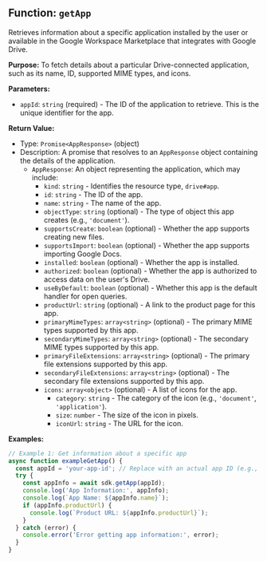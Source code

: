 ## Function: `getApp`

Retrieves information about a specific application installed by the user or available in the Google Workspace Marketplace that integrates with Google Drive.

**Purpose:**
To fetch details about a particular Drive-connected application, such as its name, ID, supported MIME types, and icons.

**Parameters:**
- `appId`: `string` (required) - The ID of the application to retrieve. This is the unique identifier for the app.

**Return Value:**
- Type: `Promise<AppResponse>` (object)
- Description: A promise that resolves to an `AppResponse` object containing the details of the application.
  - `AppResponse`: An object representing the application, which may include:
    - `kind`: `string` - Identifies the resource type, `drive#app`.
    - `id`: `string` - The ID of the app.
    - `name`: `string` - The name of the app.
    - `objectType`: `string` (optional) - The type of object this app creates (e.g., `'document'`).
    - `supportsCreate`: `boolean` (optional) - Whether the app supports creating new files.
    - `supportsImport`: `boolean` (optional) - Whether the app supports importing Google Docs.
    - `installed`: `boolean` (optional) - Whether the app is installed.
    - `authorized`: `boolean` (optional) - Whether the app is authorized to access data on the user's Drive.
    - `useByDefault`: `boolean` (optional) - Whether this app is the default handler for open queries.
    - `productUrl`: `string` (optional) - A link to the product page for this app.
    - `primaryMimeTypes`: `array<string>` (optional) - The primary MIME types supported by this app.
    - `secondaryMimeTypes`: `array<string>` (optional) - The secondary MIME types supported by this app.
    - `primaryFileExtensions`: `array<string>` (optional) - The primary file extensions supported by this app.
    - `secondaryFileExtensions`: `array<string>` (optional) - The secondary file extensions supported by this app.
    - `icons`: `array<object>` (optional) - A list of icons for the app.
      - `category`: `string` - The category of the icon (e.g., `'document'`, `'application'`).
      - `size`: `number` - The size of the icon in pixels.
      - `iconUrl`: `string` - The URL for the icon.

**Examples:**
```typescript
// Example 1: Get information about a specific app
async function exampleGetApp() {
  const appId = 'your-app-id'; // Replace with an actual app ID (e.g., from listApps)
  try {
    const appInfo = await sdk.getApp(appId);
    console.log('App Information:', appInfo);
    console.log(`App Name: ${appInfo.name}`);
    if (appInfo.productUrl) {
      console.log(`Product URL: ${appInfo.productUrl}`);
    }
  } catch (error) {
    console.error('Error getting app information:', error);
  }
}
```
